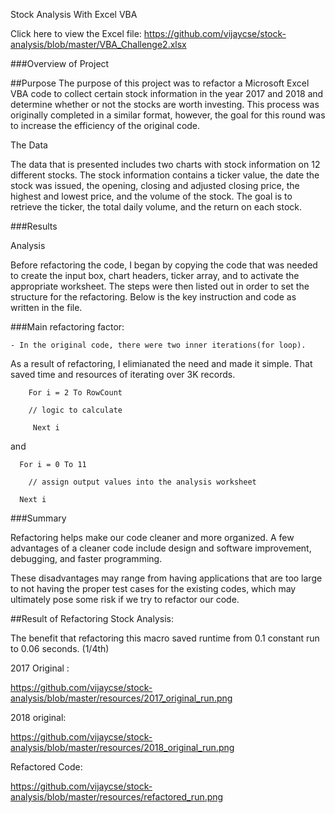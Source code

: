 Stock Analysis With Excel VBA

Click here to view the Excel file: https://github.com/vijaycse/stock-analysis/blob/master/VBA_Challenge2.xlsx

###Overview of Project

##Purpose
The purpose of this project was to refactor a Microsoft Excel VBA code to collect certain stock information in the year 2017 and 2018 and determine whether or not the stocks are worth investing. This process was originally completed in a similar format, however, the goal for this round was to increase the efficiency of the original code.

The Data

The data that is presented includes two charts with stock information on 12 different stocks. The stock information contains a ticker value, the date the stock was issued, the opening, closing and adjusted closing price, the highest and lowest price, and the volume of the stock. The goal is to retrieve the ticker, the total daily volume, and the return on each stock.

###Results

Analysis

Before refactoring the code, I began by copying the code that was needed to create the input box, chart headers, ticker array, and to activate the appropriate worksheet. The steps were then listed out in order to set the structure for the refactoring. Below is the key instruction and code as written in the file.


###Main refactoring factor:

    - In the original code, there were two inner iterations(for loop).
As a result of refactoring, I elimianated the need and made it simple.
That saved time and resources of iterating over 3K records.

 
    
        For i = 2 To RowCount
        
        // logic to calculate
        
         Next i
  
   
   and
    
      For i = 0 To 11
      
        // assign output values into the analysis worksheet
        
      Next i
      

 
###Summary

Refactoring helps make our code cleaner and more organized. A few advantages of a cleaner code include design and software improvement, debugging, and faster programming.  

These disadvantages may range from having applications that are too large to not having the proper test cases for the existing codes, which may ultimately pose some risk if we try to refactor our code.

##Result of Refactoring Stock Analysis:

 The benefit that refactoring this macro saved runtime from 0.1 constant run to  0.06 seconds. (1/4th)


 
 2017 Original :
 
 https://github.com/vijaycse/stock-analysis/blob/master/resources/2017_original_run.png
 
 2018 original:
 
 https://github.com/vijaycse/stock-analysis/blob/master/resources/2018_original_run.png
 
 Refactored Code:
 
 https://github.com/vijaycse/stock-analysis/blob/master/resources/refactored_run.png
 
